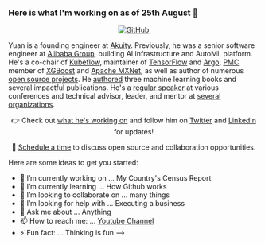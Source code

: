 ### Here is what I'm working on as of 25th August 👋

<p align="center">
	<a href="https://github.com/aliminjuna"><img src="imgs/github.svg" alt="GitHub"></a>
<!-- 	--<a href="https://www.linkedin.com/in/terrytangyuan"><img src="imgs/linkedin.svg" alt="LinkedIn"></a> -->
<!-- 	--<a href="https://github.com/sponsors/terrytangyuan"><img src="imgs/sponsors.svg" alt="Sponsors"></a> -->
<!-- 	--<a href="https://terrytangyuan.github.io/cv.html"><img src="imgs/cv.svg" alt="Curriculum Vitae"></a> -->
<!-- 	--<a href="https://scholar.google.com/citations?user=2GYttqUAAAAJ&hl=en"><img src="imgs/citations.svg" alt="Citations"></a> -->
<!-- 	--<a href="https://raw.githubusercontent.com/terrytangyuan/terrytangyuan/master/imgs/wechat-qr-code.png"><img src="imgs/wechat.svg" alt="微信"></a> -->
</p>



Yuan is a founding engineer at [Akuity](https://akuity.io/). Previously, he was a senior software engineer at [Alibaba Group](https://www.alibabagroup.com/), building AI infrastructure and AutoML platform. He's a co-chair of [Kubeflow](https://github.com/kubeflow), maintainer of [TensorFlow](https://github.com/tensorflow/tensorflow) and [Argo](https://github.com/argoproj/argo-workflows), [PMC](https://www.apache.org/foundation/glossary.html#PMC) member of [XGBoost](https://github.com/dmlc/xgboost) and [Apache MXNet](https://github.com/apache/incubator-mxnet), as well as author of numerous [open source projects](https://github.com/sponsors/terrytangyuan). He [authored](https://terrytangyuan.github.io/cv#publications) three machine learning books and several impactful publications. He's a [regular speaker](https://terrytangyuan.github.io/cv#talks) at various conferences and technical advisor, leader, and mentor at [several organizations](https://terrytangyuan.github.io/cv#services). 

<p align="center">👉 Check out
	<a href="https://github.com/sponsors/terrytangyuan">what he's working on</a> and follow him on <a href="https://twitter.com/TerryTangYuan">Twitter</a> and <a href="https://www.linkedin.com/in/terrytangyuan">LinkedIn</a> for updates!
</p>
<p align="center">🔔 <a href="https://calendly.com/chat-with-terry/">Schedule a time</a> to discuss open source and collaboration opportunities.</p>

Here are some ideas to get you started:

- 🔭 I’m currently working on ... My Country's Census Report
- 🌱 I’m currently learning ... How Github works
- 👯 I’m looking to collaborate on ... many things
- 🤔 I’m looking for help with ... Executing a business
- 💬 Ask me about ... Anything
- 📫 How to reach me: ... [Youtube Channel](https://www.youtube.com/watch?v=dQw4w9WgXcQ)
- ⚡ Fun fact: ... Thinking is fun
-->
